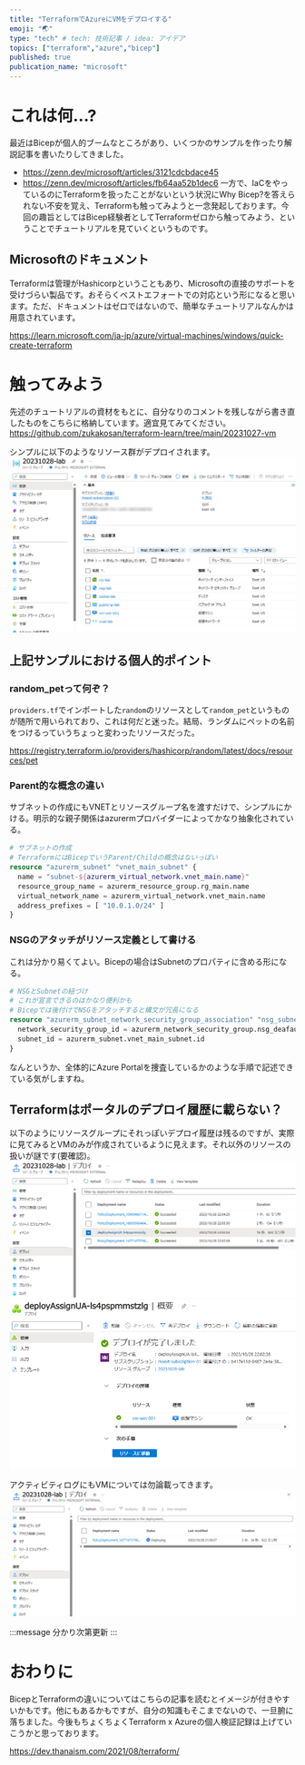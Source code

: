 ```yaml
---
title: "TerraformでAzureにVMをデプロイする"
emoji: "🌏"
type: "tech" # tech: 技術記事 / idea: アイデア
topics: ["terraform","azure","bicep"]
published: true
publication_name: "microsoft"
---
```

# これは何...?
最近はBicepが個人的ブームなところがあり、いくつかのサンプルを作ったり解説記事を書いたりしてきました。
- https://zenn.dev/microsoft/articles/3121cdcbdace45
- https://zenn.dev/microsoft/articles/fb64aa52b1dec6
一方で、IaCをやっているのにTerraformを扱ったことがないという状況にWhy Bicep?を答えられない不安を覚え、Terraformも触ってみようと一念発起しております。今回の趣旨としてはBicep経験者としてTerraformゼロから触ってみよう、ということでチュートリアルを見ていくというものです。

## Microsoftのドキュメント
Terraformは管理がHashicorpということもあり、Microsoftの直接のサポートを受けづらい製品です。おそらくベストエフォートでの対応という形になると思います。ただ、ドキュメントはゼロではないので、簡単なチュートリアルなんかは用意されています。

https://learn.microsoft.com/ja-jp/azure/virtual-machines/windows/quick-create-terraform

# 触ってみよう
先述のチュートリアルの資材をもとに、自分なりのコメントを残しながら書き直したものをこちらに格納しています。適宜見てみてください。
https://github.com/zukakosan/terraform-learn/tree/main/20231027-vm

シンプルに以下のようなリソース群がデプロイされます。
![](/images/20231028-terraform-vm/01.png)

## 上記サンプルにおける個人的ポイント
### random_petって何ぞ？
`providers.tf`でインポートした`random`のリソースとして`random_pet`というものが随所で用いられており、これは何だと迷った。結局、ランダムにペットの名前をつけるっていうちょっと変わったリソースだった。

https://registry.terraform.io/providers/hashicorp/random/latest/docs/resources/pet

### Parent的な概念の違い
サブネットの作成にもVNETとリソースグループ名を渡すだけで、シンプルにかける。明示的な親子関係はazurermプロバイダーによってかなり抽象化されている。
```terrafrom:main.tf
# サブネットの作成
# TerraformにはBicepでいうParent/Childの概念はないっぽい
resource "azurerm_subnet" "vnet_main_subnet" {
  name = "subnet-${azurerm_virtual_network.vnet_main.name}"
  resource_group_name = azurerm_resource_group.rg_main.name
  virtual_network_name = azurerm_virtual_network.vnet_main.name
  address_prefixes = [ "10.0.1.0/24" ]
}
```
### NSGのアタッチがリソース定義として書ける
これは分かり易くてよい。Bicepの場合はSubnetのプロパティに含める形になる。
```terraform:main.tf
# NSGとSubnetの紐づけ
# これが宣言できるのはかなり便利かも
# Bicepでは後付けでNSGをアタッチすると構文が冗長になる
resource "azurerm_subnet_network_security_group_association" "nsg_subnet_main" {
  network_security_group_id = azurerm_network_security_group.nsg_deafault.id
  subnet_id = azurerm_subnet.vnet_main_subnet.id
}
```

なんというか、全体的にAzure Portalを捜査しているかのような手順で記述できている気がしますね。

## Terraformはポータルのデプロイ履歴に載らない？
以下のようにリソースグループにそれっぽいデプロイ履歴は残るのですが、実際に見てみるとVMのみが作成されているように見えます。それ以外のリソースの扱いが謎です(要確認)。
![](/images/20231028-terraform-vm/02.png)
![](/images/20231028-terraform-vm/04.png)

アクティビティログにもVMについては勿論載ってきます。
![](/images/20231028-terraform-vm/03.png)

:::message
分かり次第更新
:::

# おわりに
BicepとTerraformの違いについてはこちらの記事を読むとイメージが付きやすいかもです。他にもあるかもですが、自分の知識もそこまでないので、一旦腑に落ちました。今後もちょくちょくTerraform x Azureの個人検証記録は上げていこうかと思っております。

https://dev.thanaism.com/2021/08/terraform/